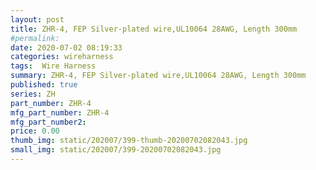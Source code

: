 ```yaml
---
layout: post
title: ZHR-4, FEP Silver-plated wire,UL10064 28AWG, Length 300mm
#permalink: 
date: 2020-07-02 08:19:33
categories: wireharness
tags:  Wire Harness
summary: ZHR-4, FEP Silver-plated wire,UL10064 28AWG, Length 300mm
published: true 
series: ZH
part_number: ZHR-4
mfg_part_number: ZHR-4
mfg_part_number2: 
price: 0.00
thumb_img: static/202007/399-thumb-20200702082043.jpg
small_img: static/202007/399-20200702082043.jpg
---
```



